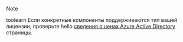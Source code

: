 > [!NOTE]
> toolearn Если конкретные компоненты поддерживаются тип вашей лицензии, проверьте hello [сведения о ценах Azure Active Directory](https://azure.microsoft.com/pricing/details/active-directory/) страницы. 

